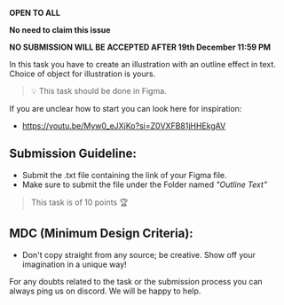 **OPEN TO ALL**

**No need to claim this issue**

**NO SUBMISSION WILL BE ACCEPTED AFTER 19th December 11:59 PM**

In this task you have to create an illustration with an outline effect in text. Choice of object for illustration is yours.

> 💡 This task should be done in Figma.
> 

If you are unclear how to start you can look here for inspiration:

- https://youtu.be/Myw0_eJXjKo?si=Z0VXFB81jHHEkgAV

## **Submission Guideline:**

- Submit the .txt file containing the link of your Figma file.
- Make sure to submit the file under the Folder named *"Outline Text"*

> This task is of 10 points 🏆
> 

## **MDC (Minimum Design Criteria):**

- Don't copy straight from any source; be creative. Show off your imagination in a unique way!

For any doubts related to the task or the submission process you can always ping us on discord. We will be happy to help.
